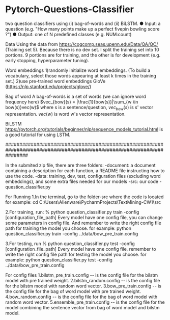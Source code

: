 # Pytorch-Questions-Classifier
two question classifiers using (i) bag-of-words and (ii) BiLSTM. ● Input: a question (e.g. "How many points make up a perfect fivepin bowling score ?") ● Output: one of N predefined classes (e.g. NUM:count)

Data
Using the data from https://cogcomp.seas.upenn.edu/Data/QA/QC/ (Training set 5). Because there is no dev set. I split the training set into 10 portions. 9 portions are for training, and the other is for development (e.g. early stopping, hyperparameter tuning).

Word embeddings
1)randomly initialize word embeddings. (To build a vocabulary, select those words appearing at least k times in the training set.)
2)use pre-trained word embeddings GloVe (https://nlp.stanford.edu/projects/glove/)

Bag of word
A bag-of-words is a set of words (we can ignore word frequency here)
$vec_{bow}(s) = |\frac{1}{bow(s)}|\sum_{w \in bow(s)}vec(w)$
where s is a sentence/question, $vec_{bow}(s)$ is s' vector representation. $vec(w)$ is word w's vector representation.

BiLSTM
https://pytorch.org/tutorials/beginner/nlp/sequence_models_tutorial.html is a good tutorial for using LSTM.

########################################################################################################################

In the submited zip file, there are three folders:
-document: a document containing a description for each function, a README file instructing how to use the code.
-data: training, dev, test, configuration files (excluding word embeddings), and some extra files needed for our models
-src: our code - question_classifier.py

For Running 
1.In the terminal, go to the folder-src where the code is located 
for example: cd C:\Users\Alienware\PycharmProjects\TextMining-CW1\src

2.For training, run: % python question_classifier.py train -config [configuration_file_path]
Every model have one config file, you can change some parameters in config file. And remember to
write the right config file path for training the model you choose.
for example: python question_classifier.py train -config ../data/bow_pre_train.config

3.For testing, run % python question_classifier.py test -config [configuration_file_path]
Every model have one config file, remember to write the right config file path for testing the model you choose.
for example: python question_classifier.py test -config ../data/bow_pre_train.config

For config files
1.bilstm_pre_train.config -- is the config file for the bilstm model with pre trained weight. 
2.bilstm_random.config -- is the config file for the bilstm model with random word vector.
3.bow_pre_train.config -- is the config file for the bag of word model with pre trained weight.
4.bow_random.config -- is the config file for the bag of word model with random word vector. 
5.ensemble_pre_train.config -- is the config file for the model combining the sentence vector from bag of word model and bilstm model.







